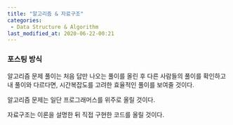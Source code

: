```yaml
---
title: "알고리즘 & 자료구조"
categories:
 - Data Structure & Algorithm
last_modified_at: 2020-06-22-00:21
---
```

### 포스팅 방식 

알고리즘 문제 풀이는 처음 답만 나오는 풀이를 올린 후
 다른 사람들의 풀이를 확인하고 내 풀이와 다르다면, 시간복잡도를 고려한 효율적인 풀이를
보여줄 것이다.

알고리즘 문제는 일단 프로그래머스를 위주로 올릴 것이다.

자료구조는 이론을 설명한 뒤 직접 구현한 코드를 올릴 것이다.

